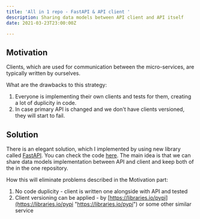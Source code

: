 ```yaml
---
title: 'All in 1 repo - FastAPI & API client '
description: Sharing data models between API client and API itself
date: 2021-03-23T23:00:00Z

---
```

## Motivation

Clients, which are used for communication between the micro-services, are typically written by ourselves. 

What are the drawbacks to this strategy:

1. Everyone is implementing their own clients and tests for them, creating a lot of duplicity in code. 
2. In case primary API is changed and we don't have clients versioned, they will start to fail.

## Solution

There is an elegant solution, which I implemented by using new library called [FastAPI](https://fastapi.tiangolo.com/ "https://fastapi.tiangolo.com/"). You can check the code [here](https://github.com/MoonChel/cars "https://github.com/MoonChel/cars"). The main idea is that we can share data models implementation between API and client and keep both of the in the one repository. 

How this will eliminate problems described in the Motivation part:

1. No code duplicity - client is written one alongside with API and tested
2.  Client versioning can be applied - by [https://libraries.io/pypi](https://libraries.io/pypi "https://libraries.io/pypi") or some other similar service